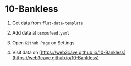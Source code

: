 # 10-Bankless



1. Get data from `flat-data-template`

2. Add data at `osmosfeed.yaml`

3. Open `Github Page` on Settings

4. Visit data on [https://web3cave.github.io/10-Bankless](https://web3cave.github.io/10-Bankless)





